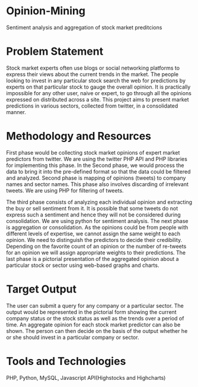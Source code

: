 # Opinion-Mining
Sentiment analysis and aggregation of stock market preditcions

# Problem Statement
Stock market experts often use blogs or social networking platforms to express their views about the current trends in the market. The people looking to invest in any particular stock search the web for predictions by experts on that particular stock to gauge the overall opinion. It is practically impossible for any other user, naive or expert, to go through all the opinions expressed on distributed across a site. This project aims to present market predictions in various sectors, collected from twitter, in a consolidated manner.

# Methodology and Resources
First phase would be collecting stock market opinions of expert market predictors from twitter. We are using the twitter PHP API and PHP libraries for implementing this phase. In the Second phase, we would process the data to bring it into the pre-defined format so that the data could be filtered and analyzed. Second phase is mapping of opinions (tweets) to company names and sector names. This phase also involves discarding of irrelevant tweets. We are using PHP for filtering of tweets.

The third phase consists of analyzing each individual opinion and extracting the buy or sell sentiment from it. It is possible that some tweets do not express such a sentiment and hence they will not be considered during consolidation. We are using python for sentiment analysis. The next phase is aggregation or consolidation. As the opinions could be from people with different levels of expertise, we cannot assign the same weight to each opinion. We need to distinguish the predictors to decide their credibility. Depending on the favorite count of an opinion or the number of re-tweets for an opinion we will assign appropriate weights to their predictions. The last phase is a pictorial presentation of the aggregated opinion about a particular stock or sector using web-based graphs and charts.

# Target Output
The user can submit a query for any company or a particular sector. The output would be represented in the pictorial form showing the current company status or the stock status as well as the trends over a period of time. An aggregate opinion for each stock market predictor can also be shown. The person can then decide on the basis of the output whether he or she should invest in a particular company or sector.

# Tools and Technologies
PHP, Python, MySQL, Javascript API(Highstocks and Highcharts)
